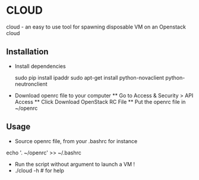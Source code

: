 CLOUD
=====

cloud - an easy to use tool for spawning disposable VM on an Openstack cloud

Installation
------------

* Install dependencies

    sudo pip install ipaddr
    sudo apt-get install python-novaclient python-neutronclient

* Download openrc file to your computer
** Go to Access & Security > API Access
** Click Download OpenStack RC File
** Put the openrc file in ~/openrc

Usage
-----

* Source openrc file, from your .bashrc for instance

 echo '. ~/openrc' >> ~/.bashrc

* Run the script without argument to launch a VM !
* ./cloud -h # for help

